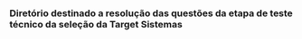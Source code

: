 ### Diretório destinado a resolução das questões da etapa de teste técnico da seleção da Target Sistemas

